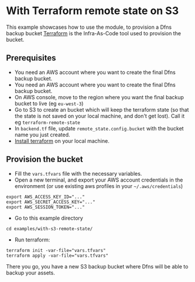 # With Terraform remote state on S3

This example showcases how to use the module, to provision a Dfns backup bucket [Terraform](https://www.terraform.io/) is the Infra-As-Code tool used to provision the bucket.

## Prerequisites

- You need an AWS account where you want to create the final Dfns backup bucket.
- You need an AWS account where you want to create the final Dfns backup bucket.
- On AWS console, move to the region where you want the final backup bucket to live (eg `eu-west-3`)
- Go to S3 to create an bucket which will keep the terraform state (so that the state is not saved on your local machine, and don't get lost). Call it eg `terraform-remote-state`
- In `backend.tf` file, update `remote_state.config.bucket` with the bucket name you just created.
- [Install terraform](https://developer.hashicorp.com/terraform/tutorials/aws-get-started/install-cli) on your local machine.


## Provision the bucket

- Fill the `vars.tfvars` file with the necessary variables.
- Open a new terminal, and export your AWS account credentials in the environment (or use existing aws profiles in your `~/.aws/credentials`)
```
export AWS_ACCESS_KEY_ID="..."
export AWS_SECRET_ACCESS_KEY="..."
export AWS_SESSION_TOKEN="..."
```
- Go to this example directory
```
cd examples/with-s3-remote-state/
```
- Run terraform:
```
terraform init -var-file="vars.tfvars"
terraform apply -var-file="vars.tfvars"
```

There you go, you have a new S3 backup bucket where Dfns will be able to backup your assets.